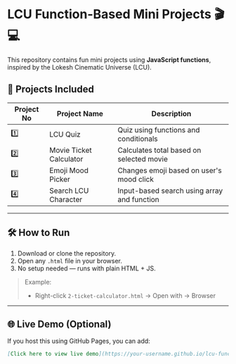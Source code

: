 # LCU Function-Based Mini Projects 🎬💻

This repository contains fun mini projects using **JavaScript functions**, inspired by the Lokesh Cinematic Universe (LCU).

## 📁 Projects Included

| Project No | Project Name             | Description                                  |
|------------|--------------------------|----------------------------------------------|
| 1️⃣         | LCU Quiz                 | Quiz using functions and conditionals        |
| 2️⃣         | Movie Ticket Calculator | Calculates total based on selected movie     |
| 3️⃣         | Emoji Mood Picker       | Changes emoji based on user's mood click     |
| 4️⃣         | Search LCU Character    | Input-based search using array and function  |

---

## 🛠️ How to Run

1. Download or clone the repository.
2. Open any `.html` file in your browser.
3. No setup needed — runs with plain HTML + JS.

> Example:
> - Right-click `2-ticket-calculator.html` → Open with → Browser

---

## 🌐 Live Demo (Optional)

If you host this using GitHub Pages, you can add:

```markdown
[Click here to view live demo](https://your-username.github.io/lcu-function-projects/)
